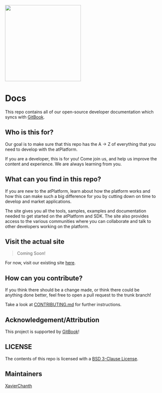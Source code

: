 <img width=250px src="https://atsign.dev/assets/img/atPlatform_logo_gray.svg?sanitize=true">

# Docs

This repo contains all of our open-source developer documentation which syncs with [GitBook](https://www.gitbook.com/).

## Who is this for?

Our goal is to make sure that this repo has the A -> Z of everything that you need to develop with the atPlatform.

If you are a developer, this is for you! Come join us, and help us improve the content and experience. We are always learning from you.

## What can you find in this repo?

If you are new to the atPlatform, learn about how the platform works and how this can make such a big difference for you by cutting down on time to develop and market applications.

The site gives you all the tools, samples, examples and documentation needed to get started on the atPlatform and SDK. The site also provides access to the various communities where you can collaborate and talk to other developers working on the platform.

## Visit the actual site

> Coming Soon!

For now, visit our existing site [here](https://docs.atsign.com/).

## How can you contribute?

If you think there should be a change made, or think there could be anything done better, feel free to open a pull request to the trunk branch!

Take a look at [CONTRIBUTING.md](CONTRIBUTING.md) for further instructions.

## Acknowledgement/Attribution

This project is supported by [GitBook](https://www.gitbook.com/)!

## LICENSE

The contents of this repo is licensed with a [BSD 3-Clause License](LICENSE).

## Maintainers

[XavierChanth](https://github.com/xavierchanth)
